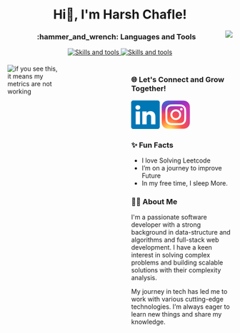 <h1 align="center">Hi👋, I'm Harsh Chafle! </h1>
<img align="right" src="https://visitor-badge.laobi.icu/badge?page_id=harshchafle_visitor_badge_simple&left_color=royalblue&right_color=black"  />

<h3 align="center">:hammer_and_wrench: Languages and Tools</h3>

<p align="center">
  <a href="https://skillicons.dev">
    <img src="https://skillicons.dev/icons?i=git,github,java,c,py,ubuntu,windows,bash,anaconda,postman,pycharm,vscode,idea&perline=6" alt="Skills and tools"/>
    <img src="https://skillicons.dev/icons?i=html,css,bootstrap,tailwind,js,nodejs,react,vite,express,mongodb,mysql,vercel&perline=6" alt="Skills and tools"/>

  </a>
</p>


<div style="display: flex; justify-content: space-between; align-items: flex-start; margin-top: 20px;">
    <!-- Left Column: Metrics -->
    <div style="flex: 1; max-width: 45%;">
        <img align="left" width="50%" alt="if you see this, it means my metrics are not working" src="https://github.com/Harshchafle/Harshchafle/Screenshot.png">
    </div>


  <div style="flex: 1; max-width: 45%; text-align: left; margin-left: 20px;">
        <h3>🌐 Let's Connect and Grow Together!</h3>
        <p>
            <a href="https://www.linkedin.com/in/harsh-chafle-641809292/" target="_blank" style="text-decoration: none;">
                <img src="https://raw.githubusercontent.com/CLorant/readme-social-icons/main/large/filled/linkedin.svg" alt="LinkedIn">
            </a>
            </a>
            <a href="https://www.instagram.com/harsh.chafle?igsh=OG9ud3p2cXFiNzE1/" target="_blank" style="text-decoration: none;">
                <img src="https://raw.githubusercontent.com/CLorant/readme-social-icons/main/large/filled/instagram.svg" alt="Instagram">
            </a>
        </p>
        
  <h3>✨ Fun Facts</h3>
        <ul>
            <li>I love Solving Leetcode</li>
            <li>I’m on a journey to improve Future</li>
            <li>In my free time, I sleep More.</li>
        </ul>
        
  <h3>🧑‍💻 About Me</h3>
        <p>
            I'm a passionate software developer with a strong background in data-structure and algorithms and full-stack web development. 
            I have a keen interest in solving complex problems and building scalable solutions with their complexity analysis.  
        </p>
        <p>
            My journey in tech has led me to work with various cutting-edge technologies. I’m always eager to learn new things and share my knowledge.
        </p>
    </div>
</div>
